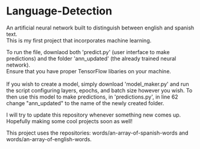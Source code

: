 # Language-Detection
An artificial neural network built to distinguish between english and spanish text. 
<br> This is my first project that incorporates machine learning. 

To run the file, downlaod both 'predict.py' (user interface to make predictions) and the folder 'ann_updated' (the already trained neural network).
<br> Ensure that you have proper TensorFlow libaries on your machine. <br>
<br> If you wish to create a model, simply download 'model_maker.py' and run the script configuring layers, epochs, and batch size however you wish. To then use this model to make predictions, in 'predictions.py', in line 62 change "ann_updated" to the name of the newly created folder. 

I will try to update this repository whenever something new comes up. Hopefully making some cool projects soon as well!

This project uses the repositories: words/an-array-of-spanish-words and words/an-array-of-english-words. 

